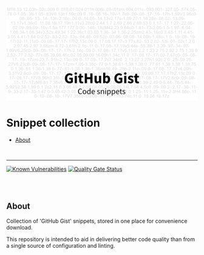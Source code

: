 ![Teaser](teaser.png)

# Snippet collection

- [About](#about)

<br>

---

[![Known Vulnerabilities](https://snyk.io/test/github/ChristianOellers/Github-Gist/badge.svg?targetFile=package.json)](https://snyk.io/test/github/ChristianOellers/Github-Gist?targetFile=package.json)
[![Quality Gate Status](https://sonarcloud.io/api/project_badges/measure?project=ChristianOellers_Github-Gist&metric=alert_status)](https://sonarcloud.io/dashboard?id=ChristianOellers_Github-Gist)

<br><br>

## About

Collection of 'GitHub Gist' snippets, stored in one place for convenience download.

This repository is intended to aid in delivering better code quality than from a single source of configuration and linting.
